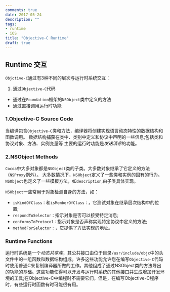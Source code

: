 ```yaml
---
comments: true
date: 2017-05-24
description: ""
tags:
- runtime
- iOS
title: "Objective-C Runtime"
draft: true
---
```


## Runtime 交互

`Objctive-C`通过有3种不同的层次与运行时系统交互：

1. 通过`Objective-C`代码
- 通过在`Foundation`框架的`NSObject`类中定义的方法
- 通过直接调用运行时功能

### 1.Objective-C Source Code
当编译包含`Objective-C`类和方法，编译器将创建实现语言动态特性的数据结构和函数调用。
数据结构捕获在类中、类别中定义和协议中声明的一些信息;包括类和协议对象、方法、实例变量等
主要的运行时功能是*发送消息*的功能。

### 2.NSObject Methods
`Cocoa`中大多对象都是`NSObject`类的子类。大多数对象继承了它定义的方法（`NSProxy`例外）。
大多数情况下，`NSObject`定义了一些类和实例的固有的行为。
`NSObject`也定义了一些模板方法，如`description`,由子类具体实现。

`NSObject`一些常用于对象检测自身的方法，如：

- `isKindOfClass：`和`isMemberOfClass：`，它测试对象在继承层次结构中的位置;
- `respondToSelector：`指示对象是否可以接受特定消息; 
- `conformsToProtocol：`指示对象是否声称实现特定协议中定义的方法;
- `methodForSelector：`，它提供了方法实现的地址。

### Runtime Functions

运行时系统是一个*动态共享库*，其公共接口由位于目录`/usr/include/objc`中的头文件中的一组函数和数据结构组成。许多这些功能允许您在编写`Objective-C`代码时使用普通C来复制编译器所做的工作。其他组成了通过NSObject类的方法导出的功能的基础。这些功能使得可以开发与运行时系统的其他接口并生成增加开发环境的工具;在Objective-C中编程时不需要它们。但是，在编写Objective-C程序时，有些运行时函数有时可能很有用。